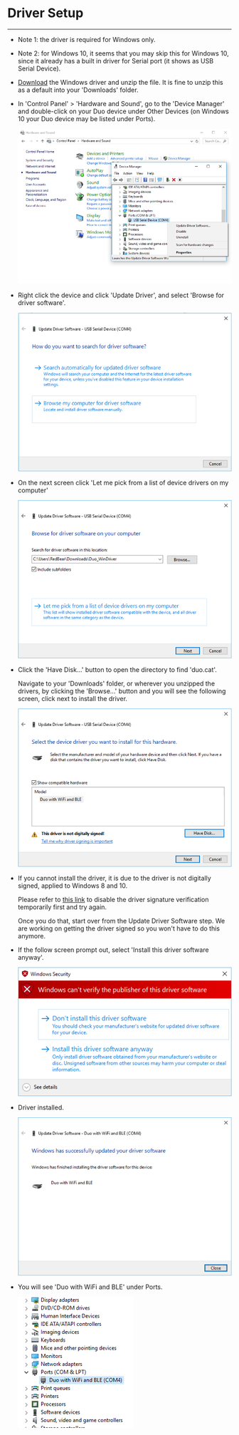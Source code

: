 
# Driver Setup
---

* Note 1: the driver is required for Windows only.

* Note 2: for Windows 10, it seems that you may skip this for Windows 10, since it already has a built in driver for Serial port (it shows as USB Serial Device).

* [Download](https://github.com/redbear/Duo/raw/master/driver/windows/duo_win_driver.zip) the Windows driver and unzip the file. It is fine to unzip this as a default into your 'Downloads' folder.

* In 'Control Panel' > 'Hardware and Sound', go to the 'Device Manager' and double-click on your Duo device under Other Devices (on Windows 10 your Duo device may be listed under Ports).

	![image](images/DeviceManager.png)
	
* Right click the device and click 'Update Driver', and select 'Browse for driver software'.

	![image](images/SearchDriver.png)

* On the next screen click 'Let me pick from a list of device drivers on my computer'

	![image](images/BrowseDriver.png)

* Click the 'Have Disk...' button to open the directory to find 'duo.cat'.

	Navigate to your 'Downloads' folder, or wherever you unzipped the drivers, by clicking the 'Browse...' button and you will see the following screen, click next to install the driver.

	![image](images/SelectDriver.png)

* If you cannot install the driver, it is due to the driver is not digitally signed, applied to Windows 8 and 10.

	Please refer to [this link](http://www.howtogeek.com/167723/how-to-disable-driver-signature-verification-on-64-bit-windows-8.1-so-that-you-can-install-unsigned-drivers/) to disable the driver signature verification temporarily first and try again.

	Once you do that, start over from the Update Driver Software step. We are working on getting the driver signed so you won't have to do this anymore.

* If the follow screen prompt out, select 'Install this driver software anyway'.

	![image](images/Warning.png)

* Driver installed.

	![image](images/Complete.png)

* You will see 'Duo with WiFi and BLE' under Ports.

	![image](images/Done.png)

